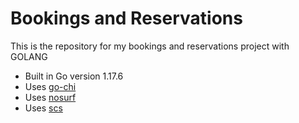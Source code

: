 # Bookings and Reservations

This is the repository for my bookings and reservations project with GOLANG

- Built in Go version 1.17.6
- Uses [go-chi](https://github.com/go-chi/chi)
- Uses [nosurf](https://github.com/justinas/nosurf)
- Uses [scs](https://github.com/alexedwards/scs)
